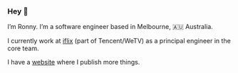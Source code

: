 ### Hey 👋

I’m Ronny. I’m a software engineer based in Melbourne, 🇦🇺 Australia.

I currently work at [iflix] (part of Tencent/WeTV) as a principal engineer in the core team. 

I have a [website] where I publish more things.

[iflix]: https://www.iflix.com
[website]: https://ronny.haryan.to

<!--
**ronny/ronny** is a ✨ _special_ ✨ repository because its `README.md` (this file) appears on your GitHub profile.

Here are some ideas to get you started:

- 🔭 I’m currently working on ...
- 🌱 I’m currently learning ...
- 👯 I’m looking to collaborate on ...
- 🤔 I’m looking for help with ...
- 💬 Ask me about ...
- 📫 How to reach me: ...
- 😄 Pronouns: ...
- ⚡ Fun fact: ...
-->
